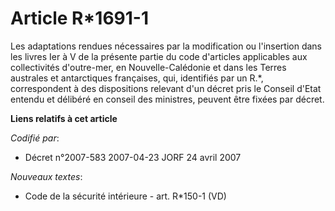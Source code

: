 # Article R*1691-1

Les adaptations rendues nécessaires par la modification ou l'insertion dans les livres Ier à V de la présente partie du code
d'articles applicables aux collectivités d'outre-mer, en Nouvelle-Calédonie et dans les Terres australes et antarctiques
françaises, qui, identifiés par un R.*, correspondent à des dispositions relevant d'un décret pris le Conseil d'Etat entendu
et délibéré en conseil des ministres, peuvent être fixées par décret.

**Liens relatifs à cet article**

_Codifié par_:

  - Décret n°2007-583 2007-04-23 JORF 24 avril 2007

_Nouveaux textes_:

  - Code de la sécurité intérieure - art. R*150-1  (VD)

